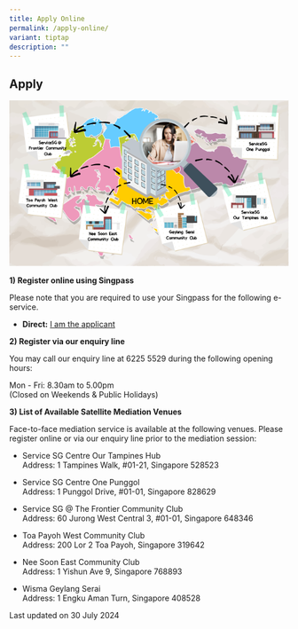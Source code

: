 ```yaml
---
title: Apply Online
permalink: /apply-online/
variant: tiptap
description: ""
---
```

<h2>Apply</h2>
<div class="isomer-image-wrapper">
<img style="width:600px" height="auto" width="100%" title="Apply Online" alt="Apply Online" src="/images/SGmap.png">
</div>
<p><strong>1) Register online using Singpass</strong>
</p>
<p>Please note that you are required to use your Singpass for the following
e-service.</p>
<ul data-tight="true" class="tight">
<li>
<p><strong>Direct:</strong>  <a href="https://eservices.mlaw.gov.sg/cmc/mediatorsportal/direct-intake/" rel="noopener noreferrer nofollow" target="_blank">I am the applicant</a>
</p>
</li>
</ul>
<p><strong>2) Register via our enquiry line</strong>
</p>
<p>You may call our enquiry line at 6225 5529 during the following opening
hours:</p>
<p>Mon - Fri: 8.30am to 5.00pm
<br>(Closed on Weekends &amp; Public Holidays)</p>
<p><strong>3) List of Available Satellite Mediation Venues</strong>
</p>
<p>Face-to-face mediation service is available at the following venues. Please
register online or via our enquiry line prior to the mediation session:</p>
<ul>
<li>
<p>Service SG Centre Our Tampines Hub
<br>Address: 1 Tampines Walk, #01-21, Singapore 528523
<br>
</p>
</li>
<li>
<p>Service SG Centre One Punggol
<br>Address: 1 Punggol Drive, #01-01, Singapore 828629
<br>
</p>
</li>
<li>
<p>Service SG @ The Frontier Community Club
<br>Address: 60 Jurong West Central 3, #01-01, Singapore 648346
<br>
</p>
</li>
<li>
<p>Toa Payoh West Community Club
<br>Address: 200 Lor 2 Toa Payoh, Singapore 319642
<br>
</p>
</li>
<li>
<p>Nee Soon East Community Club
<br>Address: 1 Yishun Ave 9, Singapore 768893
<br>
</p>
</li>
<li>
<p>Wisma Geylang Serai
<br>Address: 1 Engku Aman Turn, Singapore 408528
<br>
</p>
</li>
</ul>
<p>Last updated on 30 July 2024</p>